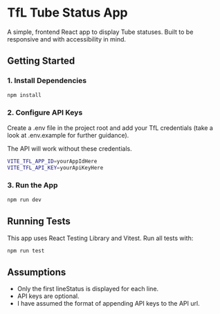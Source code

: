 # TfL Tube Status App

A simple, frontend React app to display Tube statuses. Built to be responsive and with accessibility in mind.

## Getting Started

### 1. Install Dependencies

```bash
npm install
```

### 2. Configure API Keys

Create a .env file in the project root and add your TfL credentials (take a look at .env.example for further guidance).

The API will work without these credentials.

```bash
VITE_TFL_APP_ID=yourAppIdHere
VITE_TFL_API_KEY=yourApiKeyHere
```

### 3. Run the App

```bash
npm run dev
```

## Running Tests

This app uses React Testing Library and Vitest. Run all tests with:

```bash
npm run test
```

## Assumptions

- Only the first lineStatus is displayed for each line.
- API keys are optional.
- I have assumed the format of appending API keys to the API url.
